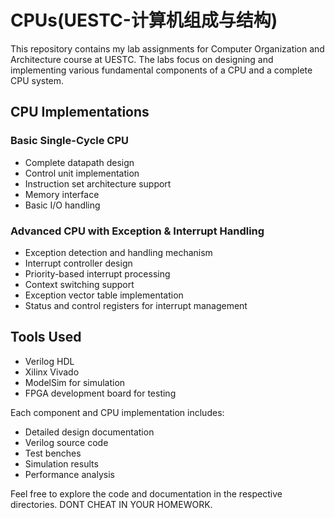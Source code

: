 # CPUs(UESTC-计算机组成与结构)
This repository contains my lab assignments for Computer Organization and Architecture course at UESTC. The labs focus on designing and implementing various fundamental components of a CPU and a complete CPU system.
## CPU Implementations

### Basic Single-Cycle CPU
- Complete datapath design
- Control unit implementation
- Instruction set architecture support
- Memory interface
- Basic I/O handling

### Advanced CPU with Exception & Interrupt Handling
- Exception detection and handling mechanism
- Interrupt controller design
- Priority-based interrupt processing
- Context switching support
- Exception vector table implementation
- Status and control registers for interrupt management

## Tools Used
- Verilog HDL
- Xilinx Vivado
- ModelSim for simulation
- FPGA development board for testing

Each component and CPU implementation includes:
- Detailed design documentation
- Verilog source code
- Test benches
- Simulation results
- Performance analysis

Feel free to explore the code and documentation in the respective directories. DONT CHEAT IN YOUR HOMEWORK.


